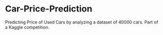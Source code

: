 # Car-Price-Prediction
Predicting Price of Used Cars by analyzing a dataset of 40000 cars. Part of a Kaggle competition.
